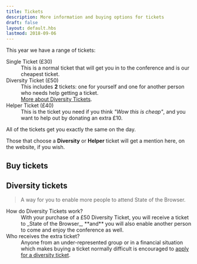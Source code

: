 ```yaml
---
title: Tickets
description: More information and buying options for tickets
draft: false
layout: default.hbs
lastmod: 2018-09-06
---
```



This year we have a range of tickets:

<dl>
  <dt>Single Ticket (£30)</dt>
  <dd>This is a normal ticket that will get you in to the conference and is our cheapest ticket.</dd>
  <dt>Diversity Ticket (£50)</dt>
  <dd>This includes <strong>2</strong> tickets: one for yourself and one for another person who needs help getting a ticket.<br>
    <a href="#diversity-tickets">More about Diversity Tickets</a>.</dd>
  <dt>Helper Ticket (£40)</dt>
  <dd>This is the ticket you need if you think <em>"Wow this is cheap"</em>, and you want to help out by donating an extra £10.</dd>
</dl>

All of the tickets get you exactly the same on the day.

Those that choose a **Diversity** or **Helper** ticket will get a mention here, on the website, if you wish.

## Buy tickets

<script src="https://embed.getinvited.to/webstandards/state-of-the-browser-2019.js" id="giscript-webstandards-state-of-the-browser-2019" async></script>

## Diversity tickets

> A way for you to enable more people to attend State of the Browser.

<dl>
  <dt>How do Diversity Tickets work?</dt>
  <dd>With your purchase of a £50 Diversity Ticket, you will receive a ticket to _State of the Browser_, **and** you will also enable another person to come and enjoy the conference as well.</dd>
  <dt>Who receives the extra ticket?</dt>
  <dd>Anyone from an under-represented group or in a financial situation which makes buying a ticket normally difficult is encouraged to <a href="https://docs.google.com/forms/d/e/1FAIpQLScV6H9cOih_eDDWbZUzOfB82SSV-uXw1QLwsigSgKMxsprlWA/viewform" title="Apply for a Diversity Ticket" rel="nofollow external">apply for a diversity ticket</a>.
</dl>
